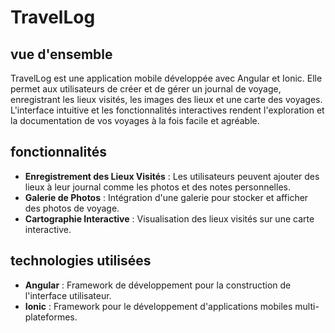 # TravelLog

## vue d'ensemble

TravelLog est une application mobile développée avec Angular et Ionic. Elle permet aux utilisateurs de créer et de gérer un journal de voyage, enregistrant les lieux visités, les images des lieux et une carte des voyages. L'interface intuitive et les fonctionnalités interactives rendent l'exploration et la documentation de vos voyages à la fois facile et agréable.

## fonctionnalités

- **Enregistrement des Lieux Visités** : Les utilisateurs peuvent ajouter des lieux à leur journal comme les photos et des notes personnelles.
- **Galerie de Photos** : Intégration d'une galerie pour stocker et afficher des photos de voyage.
- **Cartographie Interactive** : Visualisation des lieux visités sur une carte interactive.

## technologies utilisées

- **Angular** : Framework de développement pour la construction de l'interface utilisateur.
- **Ionic** : Framework pour le développement d'applications mobiles multi-plateformes.
